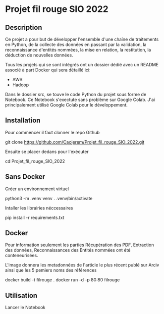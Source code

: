 # Projet fil rouge SIO 2022

## Description

Ce projet a pour but de développer l'ensemble d'une chaîne de traitements en Python, de la collecte des données en passant par la validation, la reconnaissance d'entités nommées, la mise en relation, la restitution, la déduction de nouvelles données.

Tous les projets qui se sont intégrés ont un dossier dédié avec un README associé à part Docker qui sera détaillé ici:
- AWS
- Hadoop

Dans le dossier src, se touve le code Python du projet sous forme de Notebook. Ce Notebook s'exectute sans problème sur Google Colab. J'ai principalement utilisé Google Colab pour le développement.

## Installation

Pour commencer il faut clonner le repo Github
  
  git clone https://github.com/Caojerem/Projet_fil_rouge_SIO_2022.git

Ensuite se placer dedans pour l'exécuter

  cd Projet_fil_rouge_SIO_2022
 
## Sans Docker
  
Créer un environnement virtuel

  python3 -m .venv venv
  . .venv/bin/activate

Intaller les librairies néccessaires

  pip install -r requirements.txt

## Docker
 
Pour information seulement les parties Récupération des PDF, Extraction des données, Reconnaissances des Entités nommées ont été conteneurisées.

L'image donnera les metadonnées de l'article le plus récent publé sur Arciv ainsi que les 5 pemiers noms des références
 
  docker build -t filrouge .
  docker run -d -p 80:80 filrouge
 
 ## Utilisation
 
 Lancer le Notebook
 
